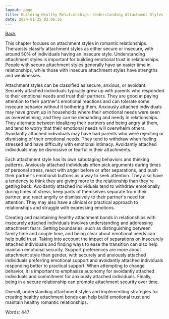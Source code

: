```yaml
---
layout: page
title: Building Healthy Relationships- Understanding Attachment Styles and Effective Communication
date: 2024-01-25 02:06:36
---
```


[Back](./)


This chapter focuses on attachment styles in romantic relationships. Therapists classify attachment styles as either secure or insecure, with around 50% of individuals having an insecure style. Understanding attachment styles is important for building emotional trust in relationships. People with secure attachment styles generally have an easier time in relationships, while those with insecure attachment styles have strengths and weaknesses.

Attachment styles can be classified as secure, anxious, or avoidant. Securely attached individuals typically grew up with parents who responded to their emotional needs and trust their partners. They are good at paying attention to their partner's emotional reactions and can tolerate some insecure behavior without it bothering them. Anxiously attached individuals may have grown up in households where their emotional needs were seen as overwhelming, and they can be demanding and needy in relationships. They alternate between idealizing their partners and being angry at them, and tend to worry that their emotional needs will overwhelm others. Avoidantly attached individuals may have had parents who were rejecting or dismissing of their emotional needs. They tend to withdraw when feeling stressed and have difficulty with emotional intimacy. Avoidantly attached individuals may be dismissive or fearful in their attachments.

Each attachment style has its own sabotaging behaviors and thinking patterns. Anxiously attached individuals often pick arguments during times of personal stress, react with anger before or after separations, and push their partner's emotional buttons as a way to seek attention. They also have a tendency to think they are giving more to the relationship than they're getting back. Avoidantly attached individuals tend to withdraw emotionally during times of stress, keep parts of themselves separate from their partner, and react angrily or dismissively to their partner's need for attention. They may also have a clinical or practical approach to relationships and struggle with expressing emotions.

Creating and maintaining healthy attachment bonds in relationships with insecurely attached individuals involves understanding and addressing attachment fears. Setting boundaries, such as distinguishing between family time and couple time, and being clear about emotional needs can help build trust. Taking into account the impact of separations on insecurely attached individuals and finding ways to ease the transition can also help maintain emotional security. Support preferences are more about attachment style than gender, with securely and anxiously attached individuals preferring emotional support and avoidantly attached individuals responding better to practical support. When attempting to change behavior, it is important to emphasize autonomy for avoidantly attached individuals and commitment for anxiously attached individuals. Finally, being in a secure relationship can promote attachment security over time.

Overall, understanding attachment styles and implementing strategies for creating healthy attachment bonds can help build emotional trust and maintain healthy romantic relationships.

Words: 447